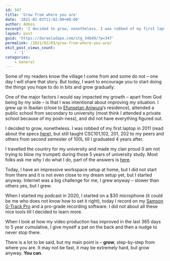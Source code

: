 ```yaml
---
id: 347
title: 'Grow from where you are'
date: '2021-02-03T11:02:00+00:00'
author: Admin
excerpt: 'I decided to grow, nonetheless. I was robbed of my first laptop in 2011 (read about the specs here), but still taught CSC101,102, 201, 202 to my peers and others from second semester of 100L till I graduated 4 years after.'
layout: post
guid: 'https://daraoladapo.com/stg_34b49/?p=347'
permalink: /2021/02/03/grow-from-where-you-are/
ekit_post_views_count:
    - '1'
categories:
    - General
---
```


Some of my readers know the village I come from and some do not – one day I will share that story. But today, I want to encourage you to start doing the things you hope to do in bits and grow gradually.

One of the major factors I would say impacted my growth – apart from God being by my side – is that I was intentional about improving my situation. I grew up in Ibadan (close to [Efunsetan Aniwura](https://en.wikipedia.org/wiki/Efunsetan_Aniwura)‘s residence), attended a public school from secondary to university (most think I attended a private school because of my posh-ness), and did not have everything figured out.

I decided to grow, nonetheless. I was robbed of my first laptop in 2011 (read about the specs [here](https://daraoladapo.com/a-3-w-coders-journey/)), but still taught CSC101,102, 201, 202 to my peers and others from second semester of 100L till I graduated 4 years after.

I travelled the country for my university and made my clan proud (I am not trying to blow my trumpet) during those 5 years of university study. Most folks ask me why I do what I do, part of the answers is [here](https://techcommunity.microsoft.com/t5/student-developer-blog/tinkerer-techie-teacher-meet-dara-oladapo/ba-p/311435).

Today, I have an impressive workspace setup at home, but I did not start from there and it is not even close to my dream setup yet, but I started anyway. Internet was a big challenge for me, I grew anyway – slower than others yes, but I grew.

When I started my podcast in 2020, I started on a $30 microphone (it could be me who does not know how to set it right), today I record on my [Samson G-Track Pro](https://amzn.to/39z3a7z) and a pro-grade recording software. I did not about all these nice tools till I decided to learn more.

When I look at how my video production has improved in the last 365 days to 5 year cumulative, I give myself a pat on the back and then a nudge to never stop there.

There is a lot to be said, but my main point is – **grow**, step-by-step from where you are. It may not be fast, it may be extremely hard, but grow anyway. **You can**.